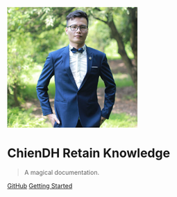 <img src="_images/avata.JPG" width="300">

# ChienDH Retain Knowledge

> A magical documentation.

[GitHub](https://github.com/chiendh/retain-knowledge)
[Getting Started](#docsify)
